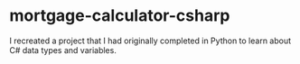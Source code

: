 # mortgage-calculator-csharp
I recreated a project that I had originally completed in Python to learn about C# data types and variables.
